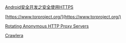 [Android安全开发之安全使用HTTPS](https://www.cnblogs.com/alisecurity/p/5939336.html)

[https://www.torproject.org/](https://www.torproject.org/)

[Rotating Anonymous HTTP Proxy Servers](https://proxymesh.com/)

[Crawlera](https://scrapinghub.com/crawlera?_ga=2.78314772.1271756824.1547186953-657250130.1543228600)
